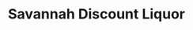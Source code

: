 ---
title: "Savannah Discount Liquor"
url: /dagsboro/savannah-discount-liquor/
shop: Spirituosen
---